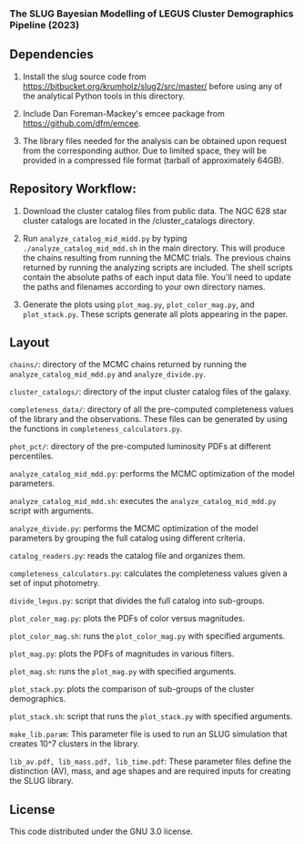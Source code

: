 ### The SLUG Bayesian Modelling of LEGUS Cluster Demographics Pipeline (2023)

## Dependencies 

1. Install the slug source code from https://bitbucket.org/krumholz/slug2/src/master/ before using any of the analytical Python tools in this directory.

2. Include Dan Foreman-Mackey's emcee package from https://github.com/dfm/emcee.

3. The library files needed for the analysis can be obtained upon request from the corresponding author. Due to limited space, they will be provided in a compressed file format (tarball of approximately 64GB).

## Repository Workflow:

1. Download the cluster catalog files from public data. The NGC 628 star cluster catalogs are located in the /cluster_catalogs directory.

2. Run `analyze_catalog_mid_midd.py` by typing `./analyze_catalog_mid_mdd.sh` in the main directory. This will produce the chains resulting from running the MCMC trials. The previous chains returned by running the analyzing scripts are included. The shell scripts contain the absolute paths of each input data file. You'll need to update the paths and filenames according to your own directory names.

3. Generate the plots using `plot_mag.py`, `plot_color_mag.py`, and `plot_stack.py`. These scripts generate all plots appearing in the paper.


## Layout 

`chains/`: directory of the MCMC chains returned by running the `analyze_catalog_mid_mdd.py` and `analyze_divide.py`.

`cluster_catalogs/`: directory of the input cluster catalog files of the galaxy.

`completeness_data/`: directory of all the pre-computed completeness values of the library and the observations. These files can be generated by using the functions in `completeness_calculators.py`.

`phot_pct/`: directory of the pre-computed luminosity PDFs at different percentiles.

`analyze_catalog_mid_mdd.py`: performs the MCMC optimization of the model parameters.

`analyze_catalog_mid_mdd.sh`: executes the `analyze_catalog_mid_mdd.py` script with arguments.

`analyze_divide.py`: performs the MCMC optimization of the model parameters by grouping the full catalog using different criteria.

`catalog_readers.py`: reads the catalog file and organizes them.

`completeness_calculators.py`: calculates the completeness values given a set of input photometry.

`divide_legus.py`: script that divides the full catalog into sub-groups.

`plot_color_mag.py`: plots the PDFs of color versus magnitudes.

`plot_color_mag.sh`: runs the `plot_color_mag.py` with specified arguments.

`plot_mag.py`: plots the PDFs of magnitudes in various filters.

`plot_mag.sh`: runs the `plot_mag.py` with specified arguments.

`plot_stack.py`: plots the comparison of sub-groups of the cluster demographics.

`plot_stack.sh`: script that runs the `plot_stack.py` with specified arguments.

`make_lib.param`: This parameter file is used to run an SLUG simulation that creates 10^7 clusters in the library.

`lib_av.pdf, lib_mass.pdf, lib_time.pdf`: These parameter files define the distinction (AV), mass, and age shapes and are required inputs for creating the SLUG library.


## License 

This code distributed under the GNU 3.0 license. 
